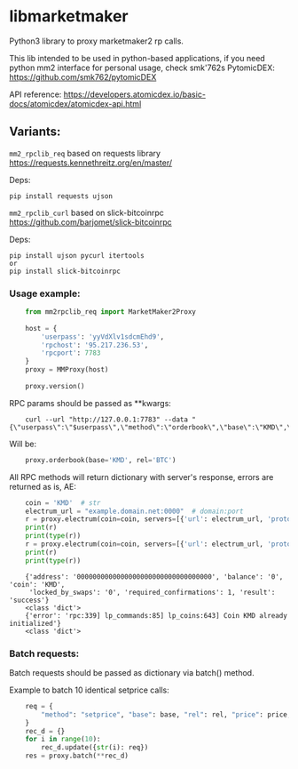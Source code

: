 # libmarketmaker
Python3 library to proxy marketmaker2 rp calls.

This lib intended to be used in python-based applications,
 if you need python mm2 interface for personal usage, check smk'762s PytomicDEX:
 https://github.com/smk762/pytomicDEX

API reference: https://developers.atomicdex.io/basic-docs/atomicdex/atomicdex-api.html

## Variants:

`mm2_rpclib_req` based on requests library https://requests.kennethreitz.org/en/master/

Deps:

    pip install requests ujson

`mm2_rpclib_curl` based on slick-bitcoinrpc https://github.com/barjomet/slick-bitcoinrpc

Deps:

    pip install ujson pycurl itertools
    or
    pip install slick-bitcoinrpc

### Usage example:

```python
    from mm2rpclib_req import MarketMaker2Proxy
    
    host = {
        'userpass': 'yyVdXlv1sdcmEhd9',
        'rpchost': '95.217.236.53',
        'rpcport': 7783
    }
    proxy = MMProxy(host)
    
    proxy.version()
```

RPC params should be passed as **kwargs:

```shell script
    curl --url "http://127.0.0.1:7783" --data "{\"userpass\":\"$userpass\",\"method\":\"orderbook\",\"base\":\"KMD\",\"rel\":\"BTC\"}
```

Will be:

```python
    proxy.orderbook(base='KMD', rel='BTC')
```

All RPC methods will return dictionary with server's response,
 errors are returned as is, AE:

```python
    coin = 'KMD'  # str
    electrum_url = "example.domain.net:0000"  # domain:port
    r = proxy.electrum(coin=coin, servers=[{'url': electrum_url, 'protocol': 'TCP'}], mm2='1')
    print(r)
    print(type(r))
    r = proxy.electrum(coin=coin, servers=[{'url': electrum_url, 'protocol': 'TCP'}], mm2='1')
    print(r)
    print(type(r))
```

```text
    {'address': '0000000000000000000000000000000000', 'balance': '0', 'coin': 'KMD',
     'locked_by_swaps': '0', 'required_confirmations': 1, 'result': 'success'}
    <class 'dict'>
    {'error': 'rpc:339] lp_commands:85] lp_coins:643] Coin KMD already initialized'}
    <class 'dict'>
```

### Batch requests:

Batch requests should be passed as dictionary via batch() method.

Example to batch 10 identical setprice calls:

```python
    req = {
        "method": "setprice", "base": base, "rel": rel, "price": price, "volume": volume, "cancel_previous": False
    }
    rec_d = {}
    for i in range(10):
        rec_d.update({str(i): req})
    res = proxy.batch(**rec_d)
```
